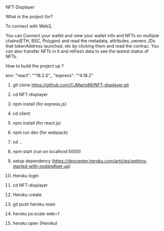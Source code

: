 NFT-Displayer

What is the project for?

To connect with Web3, 

You can Connect your wallet and view your wallet info and NFTs on multiple chains(ETH, BSC, Polygon) and read the metadata, attributes ,owners ,IDs that tokenAddress launched, etc by clicking them and read the contrac. You can also transfer NFTs in it and refresh data to see the lastest status of NFTs.


How to build the project up ?

env: "react": "^18.2.0",, "express": "^4.18.2"

1. git clone https://github.com/CJMario89/NFT-displayer.git
2. cd NFT-displayer
3. npm install 
    (for express.js)
4. cd client
5. npm install
    (for react.js)
6. npm run dev (for webpack)
7. cd ..
8. npm start
(run on localhost:5000)


1. setup dependency (https://devcenter.heroku.com/articles/getting-started-with-nodejs#set-up)
2. Heroku login
3. cd NFT-displayer
4. Heroku create 
5. git push heroku main
6. heroku ps:scale web=1
7. heroku open
(Heroku)
